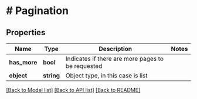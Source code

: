 # # Pagination

## Properties

Name | Type | Description | Notes
------------ | ------------- | ------------- | -------------
**has_more** | **bool** | Indicates if there are more pages to be requested |
**object** | **string** | Object type, in this case is list |

[[Back to Model list]](../../README.md#models) [[Back to API list]](../../README.md#endpoints) [[Back to README]](../../README.md)
